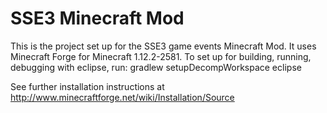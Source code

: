 SSE3 Minecraft Mod
==================

This is the project set up for the SSE3 game events Minecraft Mod.
It uses Minecraft Forge for Minecraft 1.12.2-2581.
To set up for building, running, debugging with eclipse, run:
 gradlew setupDecompWorkspace eclipse

See further installation instructions at http://www.minecraftforge.net/wiki/Installation/Source